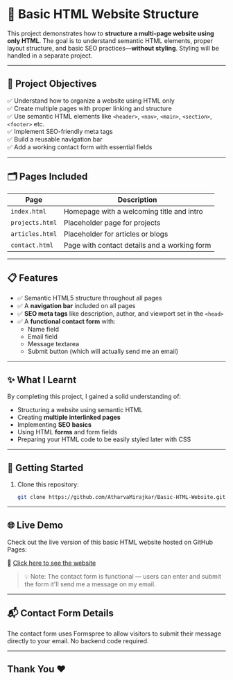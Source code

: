 # 🧱 Basic HTML Website Structure

This project demonstrates how to **structure a multi-page website using only HTML**. The goal is to understand semantic HTML elements, proper layout structure, and basic SEO practices—**without styling**. Styling will be handled in a separate project.

---

## 📌 Project Objectives

✅ Understand how to organize a website using HTML only  
✅ Create multiple pages with proper linking and structure  
✅ Use semantic HTML elements like `<header>`, `<nav>`, `<main>`, `<section>`, `<footer>` etc.  
✅ Implement SEO-friendly meta tags  
✅ Build a reusable navigation bar  
✅ Add a working contact form with essential fields

---

## 🗂️ Pages Included

| Page           | Description                                      |
|----------------|--------------------------------------------------|
| `index.html`   | Homepage with a welcoming title and intro        |
| `projects.html`| Placeholder page for projects                    |
| `articles.html`| Placeholder for articles or blogs                |
| `contact.html` | Page with contact details and a working form     |

---

## 📋 Features

- ✅ Semantic HTML5 structure throughout all pages  
- ✅ A **navigation bar** included on all pages  
- ✅ **SEO meta tags** like description, author, and viewport set in the `<head>`  
- ✅ A **functional contact form** with:
  - Name field
  - Email field
  - Message textarea
  - Submit button (which will actually send me an email)

---

## ✨ What I Learnt

By completing this project, I gained a solid understanding of:

- Structuring a website using semantic HTML  
- Creating **multiple interlinked pages**  
- Implementing **SEO basics**  
- Using HTML **forms** and form fields  
- Preparing your HTML code to be easily styled later with CSS

---

## 📂 Getting Started

1. Clone this repository:
   ```bash
   git clone https://github.com/AtharvaMirajkar/Basic-HTML-Website.git
   ```

---

## 🌐 Live Demo
Check out the live version of this basic HTML website hosted on GitHub Pages:

🔗 [Click here to see the website](https://atharvamirajkar.github.io/Basic-HTML-Website/index.html)

> 💡 Note: The contact form is functional — users can enter and submit the form it'll send me a message on my email.
>

---

## 📬 Contact Form Details
The contact form uses Formspree to allow visitors to submit their message directly to your email. No backend code required.


---

## Thank You ❤️
